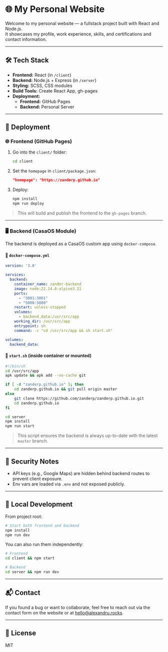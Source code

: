 # 🌐 My Personal Website

Welcome to my personal website — a fullstack project built with React and Node.js.  
It showcases my profile, work experience, skills, and certifications and contact information.

---

## 🛠 Tech Stack

- **Frontend:** React (in `/client`)
- **Backend:** Node.js + Express (in `/server`)
- **Styling:** SCSS, CSS modules
- **Build Tools:** Create React App, gh-pages
- **Deployment:**
  - **Frontend:** GitHub Pages
  - **Backend:** Personal Server

---

## 🚀 Deployment

### 🌐 Frontend (GitHub Pages)

1. Go into the `client/` folder:
   ```bash
   cd client
   ```

2. Set the `homepage` in `client/package.json`:
   ```json
   "homepage": "https://zanderp.github.io"
   ```

3. Deploy:
   ```bash
   npm install
   npm run deploy
   ```

> This will build and publish the frontend to the `gh-pages` branch.

---

### 🖥 Backend (CasaOS Module)

The backend is deployed as a CasaOS custom app using `docker-compose`.

#### 🔧 `docker-compose.yml`

```yaml
version: '3.8'

services:
  backend:
    container_name: zander-backend
    image: node:22.14.0-alpine3.21
    ports:
      - "3001:3001"
      - "5000:5000"
    restart: unless-stopped
    volumes:
      - backend_data:/usr/src/app
    working_dir: /usr/src/app
    entrypoint: sh
    command: -c "cd /usr/src/app && sh start.sh"

volumes:
  backend_data:
```

#### 🔐 `start.sh` (inside container or mounted)

```sh
#!/bin/sh
cd /usr/src/app
apk update && apk add --no-cache git

if [ -d "zanderp.github.io" ]; then
    cd zanderp.github.io && git pull origin master
else
    git clone https://github.com/zanderp/zanderp.github.io.git
    cd zanderp.github.io
fi

cd server
npm install
npm run start
```

> This script ensures the backend is always up-to-date with the latest `master` branch.

---

## 🔐 Security Notes

- API keys (e.g., Google Maps) are hidden behind backend routes to prevent client exposure.
- Env vars are loaded via `.env` and not exposed publicly.

---

## 🧪 Local Development

From project root:

```bash
# Start both frontend and backend
npm install
npm run dev
```

You can also run them independently:

```bash
# Frontend
cd client && npm start

# Backend
cd server && npm run dev
```

---

## 📬 Contact

If you found a bug or want to collaborate, feel free to reach out via the contact form on the website or at [hello@alexandru.rocks](mailto:hello@alexandru.rocks).

---

## 📝 License

MIT